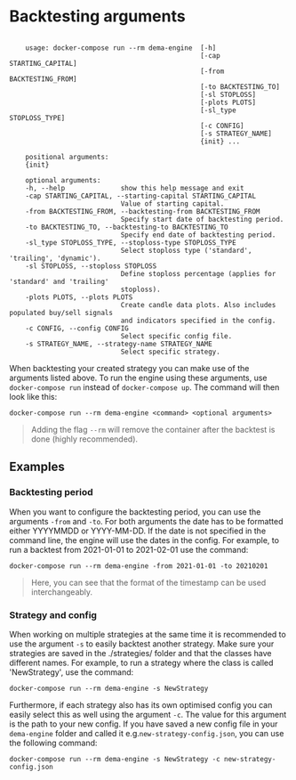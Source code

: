# Backtesting arguments
```

    usage: docker-compose run --rm dema-engine  [-h] 
                                                [-cap STARTING_CAPITAL] 
                                                [-from BACKTESTING_FROM] 
                                                [-to BACKTESTING_TO] 
                                                [-sl STOPLOSS] 
                                                [-plots PLOTS]
                                                [-sl_type STOPLOSS_TYPE] 
                                                [-c CONFIG] 
                                                [-s STRATEGY_NAME]
                                                {init} ...
    
    positional arguments:
    {init}
    
    optional arguments:
    -h, --help              show this help message and exit
    -cap STARTING_CAPITAL, --starting-capital STARTING_CAPITAL
                            Value of starting capital. 
    -from BACKTESTING_FROM, --backtesting-from BACKTESTING_FROM
                            Specify start date of backtesting period.
    -to BACKTESTING_TO, --backtesting-to BACKTESTING_TO
                            Specify end date of backtesting period.
    -sl_type STOPLOSS_TYPE, --stoploss-type STOPLOSS_TYPE
                            Select stoploss type ('standard', 'trailing', 'dynamic').
    -sl STOPLOSS, --stoploss STOPLOSS
                            Define stoploss percentage (applies for 'standard' and 'trailing' 
                            stoploss).
    -plots PLOTS, --plots PLOTS
                            Create candle data plots. Also includes populated buy/sell signals 
                            and indicators specified in the config.
    -c CONFIG, --config CONFIG
                            Select specific config file.
    -s STRATEGY_NAME, --strategy-name STRATEGY_NAME
                            Select specific strategy.

```
When backtesting your created strategy you can make use of the arguments listed above. To run the engine using these 
arguments, use ```docker-compose run``` instead of ```docker-compose up```. The command will then look like 
this:
```
docker-compose run --rm dema-engine <command> <optional arguments>
```
> Adding the flag ```--rm``` will remove the container after the backtest is done (highly recommended).

## Examples
### Backtesting period
When you want to configure the backtesting period, you can use the arguments ```-from``` and ```-to```. For both 
arguments the date has to be formatted either YYYYMMDD or YYYY-MM-DD. If the date is not specified in the command line, 
the engine will use the dates in the config. For example, to run a backtest from 2021-01-01 to 2021-02-01 use the 
command:
```
docker-compose run --rm dema-engine -from 2021-01-01 -to 20210201
```
> Here, you can see that the format of the timestamp can be used interchangeably.


### Strategy and config
When working on multiple strategies at the same time it is recommended to use the argument ```-s``` to easily backtest 
another strategy. Make sure your strategies are saved in the ./strategies/ folder and that the classes have different
names. For example, to run a strategy where the class is called 'NewStrategy', use the command:
```
docker-compose run --rm dema-engine -s NewStrategy
```

Furthermore, if each strategy also has its own optimised config you can easily select this as well using the argument 
```-c```. The value for this argument is the path to your new config. If you have saved a new config file in your 
```dema-engine``` folder and called it e.g.```new-strategy-config.json```, you can use the following command:
```
docker-compose run --rm dema-engine -s NewStrategy -c new-strategy-config.json
```




